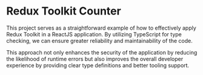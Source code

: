 <h1>Redux Toolkit Counter</h1> 

<p>This project serves as a straightforward example of how to effectively apply Redux Toolkit in a ReactJS application. By utilizing TypeScript for type checking, we can ensure greater reliability and maintainability of the code.</p>
<p>This approach not only enhances the security of the application by reducing the likelihood of runtime errors but also improves the overall developer experience by providing clear type definitions and better tooling support.</p>
